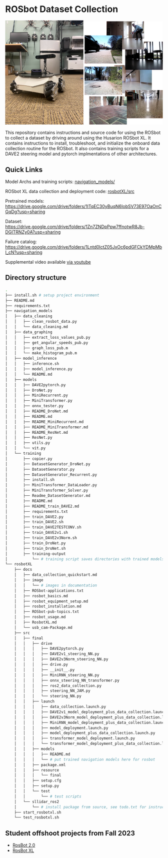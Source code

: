 # ROSbot Dataset Collection

<p float="middle">
  <img src="rosbotXL/docs/image/IMG_9067.jpg" width="250" />
  <img src="rosbotXL/docs/image/dataset.png" width="250" /> 
</p>

This repository contains instructions and source code for using the ROSbot to collect a dataset by driving around using the Husarion ROSbot XL.
It contains instructions to install, troubleshoot, and initialize the onboard data collection routine for the ROSbot.
It also contains training scripts for a DAVE2 steering model and pytorch implmentations of other architectures.


## Quick Links

Model Archs and training scripts: [navigation_models/](navigation_models/)

ROSbot XL data collection and deployment code: [rosbotXL/src](rosbotXL/src)

Pretrained models: https://drive.google.com/drive/folders/1lTqEC30yBuqN6IobSV73E97OaOnCGqDg?usp=sharing

Dataset: https://drive.google.com/drive/folders/1Zn7ZNDpPpw7ffnotwR8Jb-DGITRNZy0A?usp=sharing

Failure catalog: https://drive.google.com/drive/folders/1Lntd0lctZ05JxOc6pdGFCkYDMpMbI_cN?usp=sharing

Supplemental video available [via youtube](https://youtu.be/qgvO_J_3u14)

## Directory structure

```bash
.
├── install.sh # setup project environment
├── README.md
├── requirements.txt
├── navigation_models
│   ├── data_cleaning
│   │   ├── clean_rosbot_data.py
│   │   └── data_cleaning.md
│   ├── data_graphing
│   │   ├── extract_loss_values_pub.py
│   │   ├── get_angular_speeds_pub.py
│   │   ├── graph_loss_pub.m
│   │   └── make_histogram_pub.m
│   ├── model_inference
│   │   ├── inference.sh
│   │   ├── model_inference.py
│   │   └── README.md
│   ├── models
│   │   ├── DAVE2pytorch.py
│   │   ├── DroNet.py
│   │   ├── MiniRecurrent.py
│   │   ├── MiniTransformer.py
│   │   ├── onnx_tester.py
│   │   ├── README_DroNet.md
│   │   ├── README.md
│   │   ├── README_MiniRecurrent.md
│   │   ├── README_MiniTransformer.md
│   │   ├── README_ResNet.md
│   │   ├── ResNet.py
│   │   ├── utils.py
│   │   └── vit.py
│   └── training
│       ├── copier.py
│       ├── DatasetGenerator_DroNet.py
│       ├── DatasetGenerator.py
│       ├── DatasetGenerator_Recurrent.py
│       ├── install.sh
│       ├── MiniTransformer_DataLoader.py
│       ├── MiniTransformer_Solver.py
│       ├── Readme_DatasetGenerator.md
│       ├── README.md
│       ├── README_train_DAVE2.md
│       ├── requirements.txt
│       ├── train_DAVE2.py
│       ├── train_DAVE2.sh
│       ├── train_DAVE2TESTCONV.sh
│       ├── train_DAVE2v1.sh
│       ├── train_DAVE2v3Norm.sh
│       ├── train_DroNet.py
│       ├── train_DroNet.sh
│       ├── training-output
│           └── # training script saves directories with trained models here 
└── rosbotXL
    ├── docs
    │   ├── data_collection_quickstart.md
    │   ├── image
    │   │   └── # images in documentation
    │   ├── ROSbot-applications.txt
    │   ├── rosbot_basics.md
    │   ├── rosbot_equipment_setup.md
    │   ├── rosbot_installation.md
    │   ├── ROSbot-pub-topics.txt
    │   ├── rosbot_usage.md
    │   ├── RosbotXL.md
    │   └── usb_cam-Package.md
    ├── src
    │   ├── final
    │   │   ├── drive
    │   │   │   ├── DAVE2pytorch.py
    │   │   │   ├── DAVE2v1_steering_NN.py
    │   │   │   ├── DAVE2v3Norm_steering_NN.py
    │   │   │   ├── drive.py
    │   │   │   ├── __init__.py
    │   │   │   ├── MiniRNN_steering_NN.py
    │   │   │   ├── onnx_steering_NN_transformer.py
    │   │   │   ├── ros2_data_collection.py
    │   │   │   ├── steering_NN_JAM.py
    │   │   │   └── steering_NN.py
    │   │   ├── launch
    │   │   │   ├── data_collection.launch.py
    │   │   │   ├── DAVE2v1_model_deployment_plus_data_collection.launch.py
    │   │   │   ├── DAVE2v3Norm_model_deployment_plus_data_collection.launch.py
    │   │   │   ├── MiniRNN_model_deployment_plus_data_collection.launch.py
    │   │   │   ├── model_deployment.launch.py
    │   │   │   ├── model_deployment_plus_data_collection.launch.py
    │   │   │   ├── transformer_model_deployment.launch.py
    │   │   │   └── transformer_model_deployment_plus_data_collection.launch.py
    │   │   ├── models
    │   │   │   ├── README.md
    │   │   │   └── # put trained navigation models here for rosbot
    │   │   ├── package.xml
    │   │   ├── resource
    │   │   │   └── final
    │   │   ├── setup.cfg
    │   │   ├── setup.py
    │   │   └── test
    │   │       └── # test scripts
    │   └── sllidar_ros2
    │       └── # install package from source, see todo.txt for instructions
    ├── start_rosbotxl.sh
    └── test_rosbotxl.sh
```


## Student offshoot projects from Fall 2023
- [RosBot 2.0](https://github.com/Taylucky/Rosbot2.0)
- [RosBot XL](https://github.com/ish-gupta/ml-robot)
